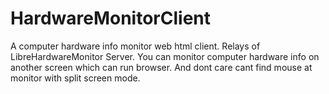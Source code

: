 # HardwareMonitorClient
A computer hardware info monitor web html client. Relays of LibreHardwareMonitor Server.
You can monitor computer hardware info on another screen which can run browser. And dont care cant find mouse at monitor with split screen mode.
